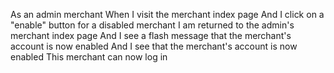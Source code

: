 As an admin merchant
When I visit the merchant index page
And I click on a "enable" button for a disabled merchant
I am returned to the admin's merchant index page
And I see a flash message that the merchant's account is now enabled
And I see that the merchant's account is now enabled
This merchant can now log in